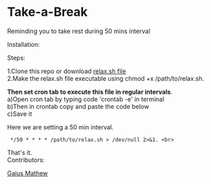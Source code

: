 # Take-a-Break

Reminding you to take rest during 50 mins interval

Installation:

Steps:
  
  1.Clone this repo or download [relax.sh file](https://github.com/gaiusmathew/Take-a-Break/blob/master/relax.sh)<br>
  2.Make the relax.sh file executable using chmod +x /path/to/relax.sh. <br>
  
 <b> Then set cron tab to execute this file in regular intervals</b>.<br>
        a)Open cron tab by typing code 'crontab -e' in terminal <br>
        b)Then in crontab copy and paste the code below<br>
        c)Save it <br>

Here we are setting a 50 min interval.    <br>   
 ```
  */50 * * * * /path/to/relax.sh > /dev/null 2>&1. <br>
  ```
That's it.<br>
Contributors: <br>

[Gaius Mathew](http://kiwis.io)

